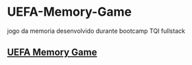 # UEFA-Memory-Game
jogo da memoria desenvolvido durante bootcamp TQI fullstack


## <a href="https://erickyall.github.io/UEFA-Memory-Game/"> UEFA Memory Game </a>
